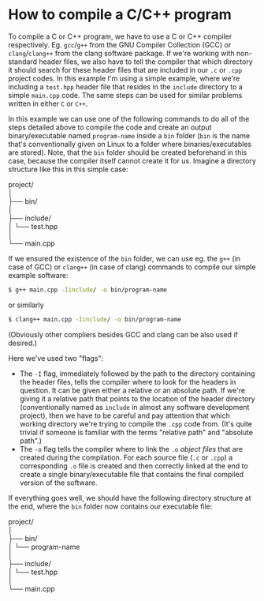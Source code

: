# How to compile a C/C++ program

To compile a C or C++ program, we have to use a C or C++ compiler respectively.
Eg. `gcc`/`g++` from the GNU Compiler Collection (GCC) or `clang`/`clang++`
from the clang software package. If we're working with non-standard header files,
we also have to tell the compiler that which directory it should search for these
header files that are included in our `.c` or `.cpp` project codes. In this
example I'm using a simple example, where we're including a `test.hpp` header
file that resides in the `include` directory to a simple `main.cpp` code. The
same steps can be used for similar problems written in either `C` or `C++`.


In this example we can use one of the following commands to do all of the steps
detailed above to compile the code and create an output binary/executable named
`program-name` inside a `bin` folder (`bin` is the name that's conventionally
given on Linux to a folder where binaries/executables are stored). Note, that
the `bin` folder should be created beforehand in this case, because the compiler
itself cannot create it for us. Imagine a directory structure like this in this
simple case:

project/  
│  
├── bin/  
│  
├── include/  
│   └── test.hpp  
│  
└── main.cpp  

If we ensured the existence of the `bin` folder, we can use eg. the `g++` (in
case of GCC) or `clang++` (in case of clang) commands to compile our simple
example software:

```bash
$ g++ main.cpp -Iinclude/ -o bin/program-name
```

  or similarly

```bash
$ clang++ main.cpp -Iinclude/ -o bin/program-name
```

(Obviously other compliers besides GCC and clang can be also used if desired.)

Here we've used two "flags":
- The `-I` flag, immediately followed by the path to the directory containing
the header files, tells the compiler where to look for the headers in question.
It can be given either a relative or an absolute path. If we're giving it a
relative path that points to the location of the header directory (conventionally
named as `include` in almost any software development project), then we have to
be careful and pay attention that which working directory we're trying to compile
the `.cpp` code from. (It's quite trivial if someone is familiar with the terms
"relative path" and "absolute path".)
- The `-o` flag tells the compiler where to link the `.o` _object files_ that
are created during the compilation. For each source file (`.c` or `.cpp`) a
corresponding `.o` file is created and then correctly linked at the end to create
a single binary/executable file that contains the final compiled version of the
software. 


If everything goes well, we should have the following directory structure at the
end, where the `bin` folder now contains our executable file:

project/  
│  
├── bin/  
│   └── program-name  
│  
├── include/  
│   └── test.hpp  
│  
└── main.cpp  
